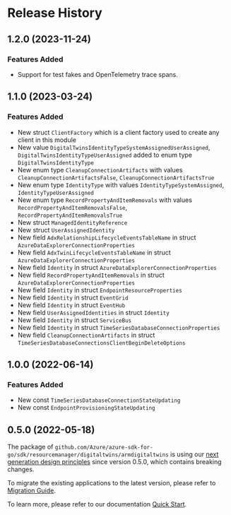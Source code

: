# Release History

## 1.2.0 (2023-11-24)
### Features Added

- Support for test fakes and OpenTelemetry trace spans.


## 1.1.0 (2023-03-24)
### Features Added

- New struct `ClientFactory` which is a client factory used to create any client in this module
- New value `DigitalTwinsIdentityTypeSystemAssignedUserAssigned`, `DigitalTwinsIdentityTypeUserAssigned` added to enum type `DigitalTwinsIdentityType`
- New enum type `CleanupConnectionArtifacts` with values `CleanupConnectionArtifactsFalse`, `CleanupConnectionArtifactsTrue`
- New enum type `IdentityType` with values `IdentityTypeSystemAssigned`, `IdentityTypeUserAssigned`
- New enum type `RecordPropertyAndItemRemovals` with values `RecordPropertyAndItemRemovalsFalse`, `RecordPropertyAndItemRemovalsTrue`
- New struct `ManagedIdentityReference`
- New struct `UserAssignedIdentity`
- New field `AdxRelationshipLifecycleEventsTableName` in struct `AzureDataExplorerConnectionProperties`
- New field `AdxTwinLifecycleEventsTableName` in struct `AzureDataExplorerConnectionProperties`
- New field `Identity` in struct `AzureDataExplorerConnectionProperties`
- New field `RecordPropertyAndItemRemovals` in struct `AzureDataExplorerConnectionProperties`
- New field `Identity` in struct `EndpointResourceProperties`
- New field `Identity` in struct `EventGrid`
- New field `Identity` in struct `EventHub`
- New field `UserAssignedIdentities` in struct `Identity`
- New field `Identity` in struct `ServiceBus`
- New field `Identity` in struct `TimeSeriesDatabaseConnectionProperties`
- New field `CleanupConnectionArtifacts` in struct `TimeSeriesDatabaseConnectionsClientBeginDeleteOptions`


## 1.0.0 (2022-06-14)
### Features Added

- New const `TimeSeriesDatabaseConnectionStateUpdating`
- New const `EndpointProvisioningStateUpdating`


## 0.5.0 (2022-05-18)

The package of `github.com/Azure/azure-sdk-for-go/sdk/resourcemanager/digitaltwins/armdigitaltwins` is using our [next generation design principles](https://azure.github.io/azure-sdk/general_introduction.html) since version 0.5.0, which contains breaking changes.

To migrate the existing applications to the latest version, please refer to [Migration Guide](https://aka.ms/azsdk/go/mgmt/migration).

To learn more, please refer to our documentation [Quick Start](https://aka.ms/azsdk/go/mgmt).
